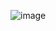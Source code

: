 
![image](https://user-images.githubusercontent.com/48702158/196041616-069d681a-e95c-4d22-aa33-1184eddf50a4.png)
